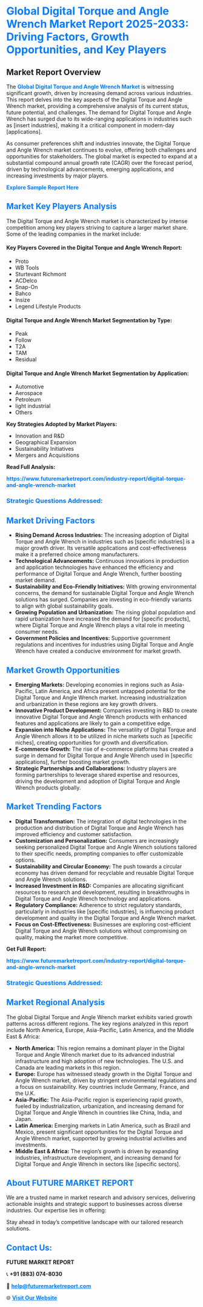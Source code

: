 <h1 style="color: #007BFF;">Global Digital Torque and Angle Wrench Market Report 2025-2033: Driving Factors, Growth Opportunities, and Key Players</h1>

<section id="overview">
<h2>Market Report Overview</h2>
<p>The <a href="https://www.futuremarketreport.com/industry-report/digital-torque-and-angle-wrench-market" style="color: #007BFF; text-decoration: none;"><strong>Global Digital Torque and Angle Wrench Market</strong></a> is witnessing significant growth, driven by increasing demand across various industries. This report delves into the key aspects of the Digital Torque and Angle Wrench market, providing a comprehensive analysis of its current status, future potential, and challenges. The demand for Digital Torque and Angle Wrench has surged due to its wide-ranging applications in industries such as [insert industries], making it a critical component in modern-day [applications].</p>
<p>As consumer preferences shift and industries innovate, the Digital Torque and Angle Wrench market continues to evolve, offering both challenges and opportunities for stakeholders. The global market is expected to expand at a substantial compound annual growth rate (CAGR) over the forecast period, driven by technological advancements, emerging applications, and increasing investments by major players.</p>
</section>

<section id="overview">
<p><a href="https://www.futuremarketreport.com/request-sample/reportId=92523" style="color: #007BFF; text-decoration: none;"><strong>Explore Sample Report Here</strong></a></p>
</section>

<section id="key-players">
<h2 style="color: #007BFF;">Market Key Players Analysis</h2>
<p>The Digital Torque and Angle Wrench market is characterized by intense competition among key players striving to capture a larger market share. Some of the leading companies in the market include:</p>
<h4>Key Players Covered in the Digital Torque and Angle Wrench Report:</h4>
<ul><li>Proto</li><li>WB Tools</li><li>Sturtevant Richmont</li><li>ACDelco</li><li>Snap-On</li><li>Bahco</li><li>Insize</li><li>Legend Lifestyle Products</li></ul>
<h4>Digital Torque and Angle Wrench Market Segmentation by Type:</h4>
<ul><li>Peak</li><li>Follow</li><li>T2A</li><li>TAM</li><li>Residual</li></ul>

<h4>Digital Torque and Angle Wrench Market Segmentation by Application:</h4>
<ul><li>Automotive</li><li>Aerospace</li><li>Petroleum</li><li>light industrial</li><li>Others</li></ul>
<p><strong>Key Strategies Adopted by Market Players:</strong></p>
<ul>
<li>Innovation and R&D</li>
<li>Geographical Expansion</li>
<li>Sustainability Initiatives</li>
<li>Mergers and Acquisitions</li>
</ul>
</section>

<section>
<p><strong>Read Full Analysis: </strong></p><a href="https://www.futuremarketreport.com/industry-report/digital-torque-and-angle-wrench-market" style="color: #007BFF; text-decoration: none;"><strong>https://www.futuremarketreport.com/industry-report/digital-torque-and-angle-wrench-market</strong></a>
<h3 style="color: #007BFF;">Strategic Questions Addressed:</h3>
</section>

<section id="driving-factors">
<h2 style="color: #007BFF;">Market Driving Factors</h2>
<ul>
<li><strong>Rising Demand Across Industries:</strong> The increasing adoption of Digital Torque and Angle Wrench in industries such as [specific industries] is a major growth driver. Its versatile applications and cost-effectiveness make it a preferred choice among manufacturers.</li>
<li><strong>Technological Advancements:</strong> Continuous innovations in production and application technologies have enhanced the efficiency and performance of Digital Torque and Angle Wrench, further boosting market demand.</li>
<li><strong>Sustainability and Eco-Friendly Initiatives:</strong> With growing environmental concerns, the demand for sustainable Digital Torque and Angle Wrench solutions has surged. Companies are investing in eco-friendly variants to align with global sustainability goals.</li>
<li><strong>Growing Population and Urbanization:</strong> The rising global population and rapid urbanization have increased the demand for [specific products], where Digital Torque and Angle Wrench plays a vital role in meeting consumer needs.</li>
<li><strong>Government Policies and Incentives:</strong> Supportive government regulations and incentives for industries using Digital Torque and Angle Wrench have created a conducive environment for market growth.</li>
</ul>
</section>

<section id="growth-opportunities">
<h2 style="color: #007BFF;">Market Growth Opportunities</h2>
<ul>
<li><strong>Emerging Markets:</strong> Developing economies in regions such as Asia-Pacific, Latin America, and Africa present untapped potential for the Digital Torque and Angle Wrench market. Increasing industrialization and urbanization in these regions are key growth drivers.</li>
<li><strong>Innovative Product Development:</strong> Companies investing in R&D to create innovative Digital Torque and Angle Wrench products with enhanced features and applications are likely to gain a competitive edge.</li>
<li><strong>Expansion into Niche Applications:</strong> The versatility of Digital Torque and Angle Wrench allows it to be utilized in niche markets such as [specific niches], creating opportunities for growth and diversification.</li>
<li><strong>E-commerce Growth:</strong> The rise of e-commerce platforms has created a surge in demand for Digital Torque and Angle Wrench used in [specific applications], further boosting market growth.</li>
<li><strong>Strategic Partnerships and Collaborations:</strong> Industry players are forming partnerships to leverage shared expertise and resources, driving the development and adoption of Digital Torque and Angle Wrench products globally.</li>
</ul>
</section>

<section id="trending-factors">
<h2 style="color: #007BFF;">Market Trending Factors</h2>
<ul>
<li><strong>Digital Transformation:</strong> The integration of digital technologies in the production and distribution of Digital Torque and Angle Wrench has improved efficiency and customer satisfaction.</li>
<li><strong>Customization and Personalization:</strong> Consumers are increasingly seeking personalized Digital Torque and Angle Wrench solutions tailored to their specific needs, prompting companies to offer customizable options.</li>
<li><strong>Sustainability and Circular Economy:</strong> The push towards a circular economy has driven demand for recyclable and reusable Digital Torque and Angle Wrench solutions.</li>
<li><strong>Increased Investment in R&D:</strong> Companies are allocating significant resources to research and development, resulting in breakthroughs in Digital Torque and Angle Wrench technology and applications.</li>
<li><strong>Regulatory Compliance:</strong> Adherence to strict regulatory standards, particularly in industries like [specific industries], is influencing product development and quality in the Digital Torque and Angle Wrench market.</li>
<li><strong>Focus on Cost-Effectiveness:</strong> Businesses are exploring cost-efficient Digital Torque and Angle Wrench solutions without compromising on quality, making the market more competitive.</li>
</ul>
</section>

<section>
<p><strong>Get Full Report: </strong></p><a href="https://www.futuremarketreport.com/industry-report/digital-torque-and-angle-wrench-market" style="color: #007BFF; text-decoration: none;"><strong>https://www.futuremarketreport.com/industry-report/digital-torque-and-angle-wrench-market</strong></a>
<h3 style="color: #007BFF;">Strategic Questions Addressed:</h3>
</section>


<section id="regional-analysis">
<h2 style="color: #007BFF;">Market Regional Analysis</h2>
<p>The global Digital Torque and Angle Wrench market exhibits varied growth patterns across different regions. The key regions analyzed in this report include North America, Europe, Asia-Pacific, Latin America, and the Middle East & Africa:</p>
<ul>
<li><strong>North America:</strong> This region remains a dominant player in the Digital Torque and Angle Wrench market due to its advanced industrial infrastructure and high adoption of new technologies. The U.S. and Canada are leading markets in this region.</li>
<li><strong>Europe:</strong> Europe has witnessed steady growth in the Digital Torque and Angle Wrench market, driven by stringent environmental regulations and a focus on sustainability. Key countries include Germany, France, and the U.K.</li>
<li><strong>Asia-Pacific:</strong> The Asia-Pacific region is experiencing rapid growth, fueled by industrialization, urbanization, and increasing demand for Digital Torque and Angle Wrench in countries like China, India, and Japan.</li>
<li><strong>Latin America:</strong> Emerging markets in Latin America, such as Brazil and Mexico, present significant opportunities for the Digital Torque and Angle Wrench market, supported by growing industrial activities and investments.</li>
<li><strong>Middle East & Africa:</strong> The region’s growth is driven by expanding industries, infrastructure development, and increasing demand for Digital Torque and Angle Wrench in sectors like [specific sectors].</li>
</ul>
</section>

<footer>
<h2 style="color: #007BFF;">About FUTURE MARKET REPORT</h2>
<p>We are a trusted name in market research and advisory services, delivering actionable insights and strategic support to businesses across diverse industries. Our expertise lies in offering:</p>

<p>Stay ahead in today’s competitive landscape with our tailored research solutions.</p>

<h2 style="color: #007BFF;">Contact Us:</h2>
<p><strong>FUTURE MARKET REPORT</strong></p>
<p>📞 <strong>+91 (883) 074-8030</strong></p>
<p>📧 <strong><a href="mailto:help@futuremarketreport.com" style="color: #007BFF;">help@futuremarketreport.com</a></strong></p>
<p>🌐 <strong><a href="https://www.futuremarketreport.com/" style="color: #007BFF;">Visit Our Website</a></strong></p>
</footer>